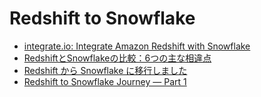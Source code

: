 # Redshift to Snowflake


- [integrate.io: Integrate Amazon Redshift with Snowflake](https://www.integrate.io/integrations/amazon-redshift/snowflake/)
- [RedshiftとSnowflakeの比較：6つの主な相違点](https://www.integrate.io/jp/blog/redshift-vs-snowflake-difference-ja/)
- [Redshift から Snowflake に移行しました](https://developers.cyberagent.co.jp/blog/archives/32123/)
- [Redshift to Snowflake Journey — Part 1](https://medium.com/gumgum-tech/redshift-to-snowflake-journey-part-1-2d09e308ba5)
